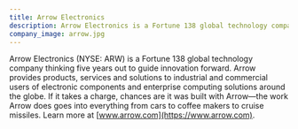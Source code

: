 ```yaml
---
title: Arrow Electronics
description: Arrow Electronics is a Fortune 138 global technology company thinking five years out to guide innovation forward.
company_image: arrow.jpg
---
```

Arrow Electronics (NYSE: ARW) is a Fortune 138 global technology company thinking five years out to guide innovation forward. Arrow provides products, services and solutions to industrial and commercial users of electronic components and enterprise computing solutions around the globe. If it takes a charge, chances are it was built with Arrow—the work Arrow does goes into everything from cars to coffee makers to cruise missiles. Learn more at [www.arrow.com](https://www.arrow.com).
